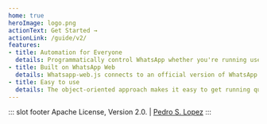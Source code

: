 ```yaml
---
home: true
heroImage: logo.png
actionText: Get Started →
actionLink: /guide/v2/
features:
- title: Automation for Everyone
  details: Programmatically control WhatsApp whether you're running user or business accounts.
- title: Built on WhatsApp Web
  details: Whatsapp-web.js connects to an official version of WhatsApp Web under the hood, reducing ban risks.
- title: Easy to use
  details: The object-oriented approach makes it easy to get running quickly.
---
```


::: slot footer
Apache License, Version 2.0. | [Pedro S. Lopez](https://github.com/pedroslopez)
:::

<style lang="stylus">
.yuu-theme-red {
	.home .hero img {
		content: url('/branding/logo_red.png');
	}
}
.yuu-theme-blue {
	.home .hero img {
		content: url('/branding/logo_blue.png');
	}
}
.yuu-theme-purple {
	.home .hero img {
		content: url('/branding/logo_purple.png');
	}
}

.yuu-theme-dark {
	.home .hero img {
		content: url('/branding/logo_green.png');
	}
}
.yuu-theme-dark.yuu-theme-red {
	.home .hero img  {
		content: url('/branding/logo_red.png');
	}
}
.yuu-theme-dark.yuu-theme-blue {
	.home .hero img  {
		content: url('/branding/logo_blue.png');
	}
}
.yuu-theme-dark.yuu-theme-purple {
	.home .hero img  {
		content: url('/branding/logo_purple.png');
	}
}
</style>